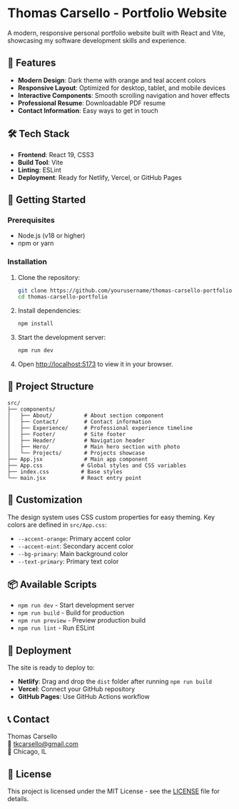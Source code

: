 # Thomas Carsello - Portfolio Website

A modern, responsive personal portfolio website built with React and Vite, showcasing my software development skills and experience.

## 🌟 Features

- **Modern Design**: Dark theme with orange and teal accent colors
- **Responsive Layout**: Optimized for desktop, tablet, and mobile devices
- **Interactive Components**: Smooth scrolling navigation and hover effects
- **Professional Resume**: Downloadable PDF resume
- **Contact Information**: Easy ways to get in touch

## 🛠️ Tech Stack

- **Frontend**: React 19, CSS3
- **Build Tool**: Vite
- **Linting**: ESLint
- **Deployment**: Ready for Netlify, Vercel, or GitHub Pages

## 🚀 Getting Started

### Prerequisites

- Node.js (v18 or higher)
- npm or yarn

### Installation

1. Clone the repository:
   ```bash
   git clone https://github.com/yourusername/thomas-carsello-portfolio.git
   cd thomas-carsello-portfolio
   ```

2. Install dependencies:
   ```bash
   npm install
   ```

3. Start the development server:
   ```bash
   npm run dev
   ```

4. Open [http://localhost:5173](http://localhost:5173) to view it in your browser.

## 📁 Project Structure

```
src/
├── components/
│   ├── About/          # About section component
│   ├── Contact/        # Contact information
│   ├── Experience/     # Professional experience timeline
│   ├── Footer/         # Site footer
│   ├── Header/         # Navigation header
│   ├── Hero/           # Main hero section with photo
│   └── Projects/       # Projects showcase
├── App.jsx             # Main app component
├── App.css            # Global styles and CSS variables
├── index.css          # Base styles
└── main.jsx           # React entry point
```

## 🎨 Customization

The design system uses CSS custom properties for easy theming. Key colors are defined in `src/App.css`:

- `--accent-orange`: Primary accent color
- `--accent-mint`: Secondary accent color
- `--bg-primary`: Main background color
- `--text-primary`: Primary text color

## 📦 Available Scripts

- `npm run dev` - Start development server
- `npm run build` - Build for production
- `npm run preview` - Preview production build
- `npm run lint` - Run ESLint

## 🚀 Deployment

The site is ready to deploy to:

- **Netlify**: Drag and drop the `dist` folder after running `npm run build`
- **Vercel**: Connect your GitHub repository
- **GitHub Pages**: Use GitHub Actions workflow

## 📞 Contact

Thomas Carsello  
📧 tkcarsello@gmail.com  
📍 Chicago, IL

## 📄 License

This project is licensed under the MIT License - see the [LICENSE](LICENSE) file for details.